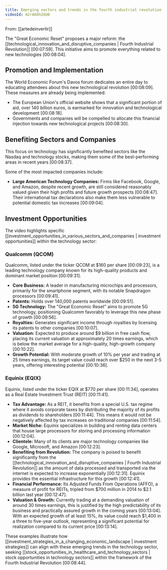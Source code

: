 ```yaml
---
title: Emerging sectors and trends in the fourth industrial revolution
videoId: m2rA66h26U0
---
```


From: [[artedeinvertir]] <br/> 

The "Great Economic Reset" proposes a major reform: the [[technological_innovation_and_disruptive_companies | Fourth Industrial Revolution]] <a class="yt-timestamp" data-t="00:07:59">[00:07:59]</a>. This initiative aims to promote everything related to new technologies <a class="yt-timestamp" data-t="00:08:04">[00:08:04]</a>.

## Promotion and Implementation
The World Economic Forum's Davos forum dedicates an entire day to educating attendees about this new technological revolution <a class="yt-timestamp" data-t="00:08:09">[00:08:09]</a>. These measures are already being implemented:
*   The European Union's official website shows that a significant portion of aid, over 140 billion euros, is earmarked for innovation and technological development <a class="yt-timestamp" data-t="00:08:18">[00:08:18]</a>.
*   Governments and companies will be compelled to allocate this financial injection towards new technological projects <a class="yt-timestamp" data-t="00:08:30">[00:08:30]</a>.

## Benefiting Sectors and Companies
This focus on technology has significantly benefited sectors like the Nasdaq and technology stocks, making them some of the best-performing areas in recent years <a class="yt-timestamp" data-t="00:08:37">[00:08:37]</a>.

Some of the most impacted companies include:
*   **Large American Technology Companies:** Firms like Facebook, Google, and Amazon, despite recent growth, are still considered reasonably valued given their high profits and future growth prospects <a class="yt-timestamp" data-t="00:08:47">[00:08:47]</a>. Their international tax declarations also make them less vulnerable to potential domestic tax increases <a class="yt-timestamp" data-t="00:09:04">[00:09:04]</a>.

## Investment Opportunities
The video highlights specific [[investment_opportunities_in_various_sectors_and_companies | investment opportunities]] within the technology sector:

### Qualcomm (QCOM)
Qualcomm, listed under the ticker QCOM at $160 per share <a class="yt-timestamp" data-t="00:09:23">[00:09:23]</a>, is a leading technology company known for its high-quality products and dominant market position <a class="yt-timestamp" data-t="00:09:31">[00:09:31]</a>.
*   **Core Business:** A leader in manufacturing microchips and processors, primarily for the smartphone segment, with its notable Snapdragon processors <a class="yt-timestamp" data-t="00:09:41">[00:09:41]</a>.
*   **Patents:** Holds over 140,000 patents worldwide <a class="yt-timestamp" data-t="00:09:51">[00:09:51]</a>.
*   **5G Technology:** The "Great Economic Reset" aims to promote 5G technology, positioning Qualcomm favorably to leverage this new phase of growth <a class="yt-timestamp" data-t="00:09:56">[00:09:56]</a>.
*   **Royalties:** Generates significant income through royalties by licensing its patents to other companies <a class="yt-timestamp" data-t="00:10:07">[00:10:07]</a>.
*   **Valuation:** Expected to produce around $9 billion in free cash flow, placing its current valuation at approximately 20 times earnings, which is below the market average for a high-quality, high-growth company <a class="yt-timestamp" data-t="00:10:22">[00:10:22]</a>.
*   **Growth Potential:** With moderate growth of 10% per year and trading at 25 times earnings, its target value could reach over $250 in the next 3-5 years, offering interesting potential <a class="yt-timestamp" data-t="00:10:36">[00:10:36]</a>.

### Equinix (EQIX)
Equinix, listed under the ticker EQIX at $770 per share <a class="yt-timestamp" data-t="00:11:34">[00:11:34]</a>, operates as a Real Estate Investment Trust (REIT) <a class="yt-timestamp" data-t="00:11:41">[00:11:41]</a>.
*   **Tax Advantage:** As a REIT, it benefits from a special U.S. tax regime where it avoids corporate taxes by distributing the majority of its profits as dividends to shareholders <a class="yt-timestamp" data-t="00:11:44">[00:11:44]</a>. This means it would not be negatively affected by tax increases on traditional companies <a class="yt-timestamp" data-t="00:11:54">[00:11:54]</a>.
*   **Market Niche:** Equinix specializes in building and renting data centers that house large processors for storing and processing information <a class="yt-timestamp" data-t="00:12:04">[00:12:04]</a>.
*   **Clientele:** Many of its clients are major technology companies like Google, Microsoft, and Amazon <a class="yt-timestamp" data-t="00:12:23">[00:12:23]</a>.
*   **Benefiting from Revolution:** The company is poised to benefit significantly from the [[technological_innovation_and_disruptive_companies | Fourth Industrial Revolution]] as the amount of data processed and transported via the internet is expected to increase exponentially <a class="yt-timestamp" data-t="00:12:31">[00:12:31]</a>. Equinix provides the essential infrastructure for this growth <a class="yt-timestamp" data-t="00:12:41">[00:12:41]</a>.
*   **Financial Performance:** Its Adjusted Funds From Operations (AFFO), a measure of profit for REITs, tripled from $700 million in 2014 to $2.1 billion last year <a class="yt-timestamp" data-t="00:12:47">[00:12:47]</a>.
*   **Valuation & Growth:** Currently trading at a demanding valuation of around 30 times earnings, this is justified by the high predictability of its business and practically assured growth in the coming years <a class="yt-timestamp" data-t="00:13:04">[00:13:04]</a>. With an expected growth of at least 15%, its value could reach $1,400 in a three to five-year outlook, representing a significant potential for realization compared to its current price <a class="yt-timestamp" data-t="00:13:14">[00:13:14]</a>.

These examples illustrate how [[investment_strategies_in_a_changing_economic_landscape | investment strategies]] can align with these emerging trends in the technology sector, seeking [[stock_opportunities_in_healthcare_and_technology_sectors | stock opportunities in technology sectors]] within the framework of the Fourth Industrial Revolution <a class="yt-timestamp" data-t="00:08:44">[00:08:44]</a>.